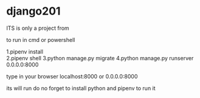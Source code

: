 # django201


ITS is only a project from


to run in cmd or powershell


1.pipenv install <br>
2.pipenv shell
3.python manage.py migrate
4.python manage.py runserver 0.0.0.0:8000

type in your browser localhost:8000 or 0.0.0.0:8000


its will run 
do no forget to install python and pipenv to run it
